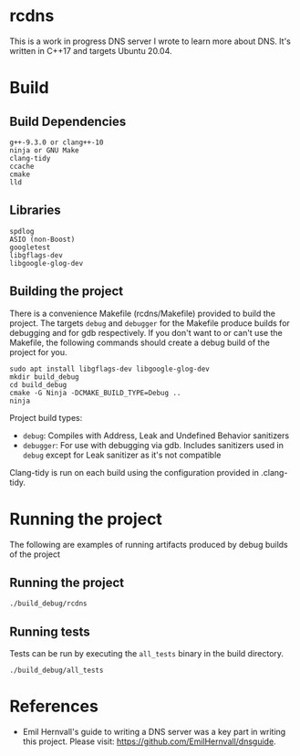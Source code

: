 # rcdns

This is a work in progress DNS server I wrote to learn more about DNS. It's
written in C++17 and targets Ubuntu 20.04. 

# Build 
## Build Dependencies 

``` 
g++-9.3.0 or clang++-10 
ninja or GNU Make
clang-tidy 
ccache 
cmake 
lld
``` 

## Libraries

```
spdlog
ASIO (non-Boost)
googletest
libgflags-dev 
libgoogle-glog-dev
```

## Building the project 

There is a convenience Makefile (rcdns/Makefile) provided to build the project.
The targets `debug` and `debugger` for the Makefile produce builds for
debugging and for gdb respectively. If you don't want to or can't use the
Makefile, the following commands should create a debug build of the project for
you. 

``` 
sudo apt install libgflags-dev libgoogle-glog-dev
mkdir build_debug 
cd build_debug 
cmake -G Ninja -DCMAKE_BUILD_TYPE=Debug .. 
ninja 
```

Project build types:
- `debug`: Compiles with Address, Leak and Undefined Behavior sanitizers
- `debugger`: For use with debugging via gdb. Includes sanitizers used in
  `debug` except for Leak sanitizer as it's not compatible

Clang-tidy is run on each build using the configuration provided in
.clang-tidy.

# Running the project

The following are examples of running artifacts produced by debug builds of the
project

## Running the project

```
./build_debug/rcdns
```

## Running tests

Tests can be run by executing the `all_tests` binary in the build directory.

```
./build_debug/all_tests
```

# References
- Emil Hernvall's guide to writing a DNS server was a key part in writing this project. Please visit: https://github.com/EmilHernvall/dnsguide.
